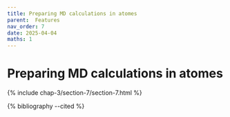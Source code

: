 ```yaml
---
title: Preparing MD calculations in atomes
parent:  Features
nav_order: 7
date: 2025-04-04
maths: 1
---
```


# Preparing MD calculations in atomes

{% include chap-3/section-7/section-7.html %}

{% bibliography --cited %}
